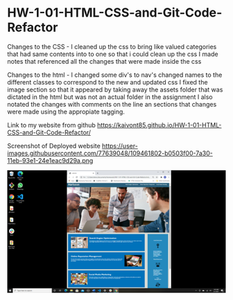 # HW-1-01-HTML-CSS-and-Git-Code-Refactor

Changes to the CSS -
I cleaned up the css to bring like valued categories that had same contents into to one so that i could clean up the css
I made notes that referenced all the changes that were made inside the css

Changes to the html -
I changed some div's to nav's
changed names to the different classes to correspond to the new and updated css
I fixed the image section so that it appeared by taking away the assets folder that was dictated in the html but was not an actual folder in the assignment
I also notated the changes with comments on the line an sections that changes were made using the appropiate tagging.

Link to my website from github
https://kaivont85.github.io/HW-1-01-HTML-CSS-and-Git-Code-Refactor/

Screenshot of Deployed website
https://user-images.githubusercontent.com/77639048/109461802-b0503f00-7a30-11eb-93e1-24e1eac9d29a.png

![my sample screenshot](./images/screenshot-website.png)

